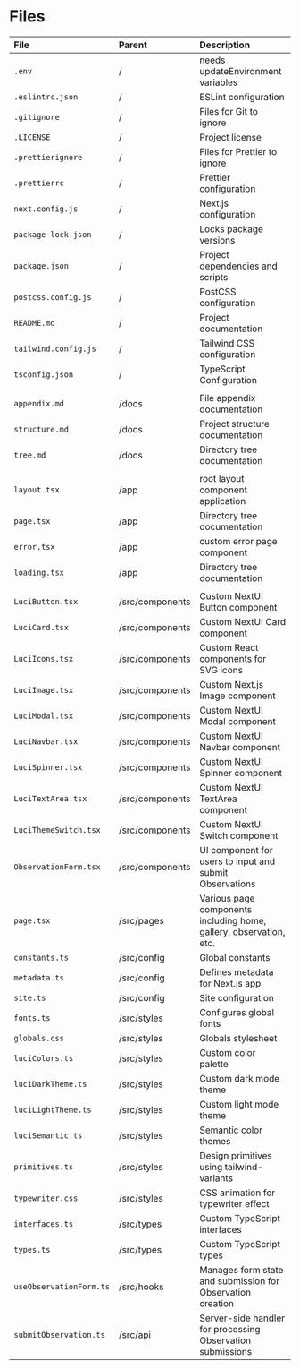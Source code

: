 # Files

| **File**                | **Parent**      | **Description**                                                    |
| :---------------------- | :-------------- | :----------------------------------------------------------------- |
| `.env`                  | /               | needs updateEnvironment variables                                  |
| `.eslintrc.json`        | /               | ESLint configuration                                               |
| `.gitignore`            | /               | Files for Git to ignore                                            |
| `.LICENSE`              | /               | Project license                                                    |
| `.prettierignore`       | /               | Files for Prettier to ignore                                       |
| `.prettierrc`           | /               | Prettier configuration                                             |
| `next.config.js`        | /               | Next.js configuration                                              |
| `package-lock.json`     | /               | Locks package versions                                             |
| `package.json`          | /               | Project dependencies and scripts                                   |
| `postcss.config.js`     | /               | PostCSS configuration                                              |
| `README.md`             | /               | Project documentation                                              |
| `tailwind.config.js`    | /               | Tailwind CSS configuration                                         |
| `tsconfig.json`         | /               | TypeScript Configuration                                           |
|                         |                 |                                                                    |
| `appendix.md`           | /docs           | File appendix documentation                                        |
| `structure.md`          | /docs           | Project structure documentation                                    |
| `tree.md`               | /docs           | Directory tree documentation                                       |
|                         |                 |                                                                    |
| `layout.tsx`            | /app            | root layout component application                                  |
| `page.tsx`              | /app            | Directory tree documentation                                       |
| `error.tsx`             | /app            | custom error page component                                        |
| `loading.tsx`           | /app            | Directory tree documentation                                       |
|                         |                 |                                                                    |
| `LuciButton.tsx`        | /src/components | Custom NextUI Button component                                     |
| `LuciCard.tsx`          | /src/components | Custom NextUI Card component                                       |
| `LuciIcons.tsx`         | /src/components | Custom React components for SVG icons                              |
| `LuciImage.tsx`         | /src/components | Custom Next.js Image component                                     |
| `LuciModal.tsx`         | /src/components | Custom NextUI Modal component                                      |
| `LuciNavbar.tsx`        | /src/components | Custom NextUI Navbar component                                     |
| `LuciSpinner.tsx`       | /src/components | Custom NextUI Spinner component                                    |
| `LuciTextArea.tsx`      | /src/components | Custom NextUI TextArea component                                   |
| `LuciThemeSwitch.tsx`   | /src/components | Custom NextUI Switch component                                     |
| `ObservationForm.tsx`   | /src/components | UI component for users to input and submit Observations            |
| `page.tsx`              | /src/pages      | Various page components including home, gallery, observation, etc. |
| `constants.ts`          | /src/config     | Global constants                                                   |
| `metadata.ts`           | /src/config     | Defines metadata for Next.js app                                   |
| `site.ts`               | /src/config     | Site configuration                                                 |
| `fonts.ts`              | /src/styles     | Configures global fonts                                            |
| `globals.css`           | /src/styles     | Globals stylesheet                                                 |
| `luciColors.ts`         | /src/styles     | Custom color palette                                               |
| `luciDarkTheme.ts`      | /src/styles     | Custom dark mode theme                                             |
| `luciLightTheme.ts`     | /src/styles     | Custom light mode theme                                            |
| `luciSemantic.ts`       | /src/styles     | Semantic color themes                                              |
| `primitives.ts`         | /src/styles     | Design primitives using tailwind-variants                          |
| `typewriter.css`        | /src/styles     | CSS animation for typewriter effect                                |
| `interfaces.ts`         | /src/types      | Custom TypeScript interfaces                                       |
| `types.ts`              | /src/types      | Custom TypeScript types                                            |
| `useObservationForm.ts` | /src/hooks      | Manages form state and submission for Observation creation         |
| `submitObservation.ts`  | /src/api        | Server-side handler for processing Observation submissions         |
